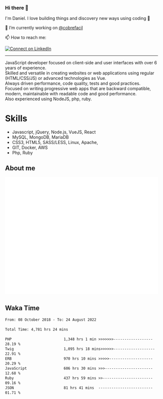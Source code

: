 ### Hi there 👋

I'm Daniel. I love building things and discovery new ways using coding :raised_hands: 

🔭 I’m currently working on [@cobrefacil](https://www.cobrefacil.com.br/)

📫 How to reach me:

[![Connect on LinkedIn](https://img.shields.io/badge/--linkedin?label=LinkedIn&logo=LinkedIn&style=social)](https://www.linkedin.com/in/daniel-cerverizzo/)

---

JavaScript developer focused on client-side and user interfaces with over 6 years of experience.  
Skilled and versatile in creating websites or web applications using regular (HTML/CSS/JS) or advanced technologies as Vue.  
Always driven performance, code quality, tests and good practices.  
 Focused on writing progressive web apps that are backward compatible, modern, maintainable with readable code and good performance.  
Also experienced using NodeJS, php, ruby. 


# Skills

 - Javascript, jQuery, Node.js, VueJS, React
 - MySQL, MongoDB, MariaDB    
 - CSS3, HTML5, SASS/LESS,  Linux, Apache,
 - GIT, Docker, AWS
 - Php, Ruby

## About me

![Metrics](/github-metrics.svg)

## Waka Time

<!--START_SECTION:waka-->

```text
From: 08 October 2018 - To: 24 August 2022

Total Time: 4,781 hrs 24 mins

PHP                        1,348 hrs 1 min >>>>>>>------------------   28.19 %
Twig                       1,095 hrs 18 mins>>>>>>-------------------   22.91 %
ERB                        970 hrs 10 mins >>>>>--------------------   20.29 %
JavaScript                 606 hrs 30 mins >>>----------------------   12.68 %
Ruby                       437 hrs 59 mins >>-----------------------   09.16 %
JSON                       81 hrs 41 mins  -------------------------   01.71 %
```

<!--END_SECTION:waka-->

